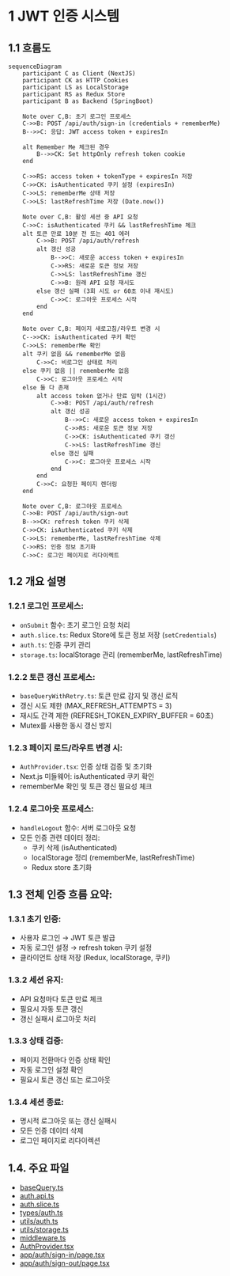 # 1 JWT 인증 시스템

## 1.1 흐름도

```mermaid
sequenceDiagram
    participant C as Client (NextJS)
    participant CK as HTTP Cookies
    participant LS as LocalStorage
    participant RS as Redux Store
    participant B as Backend (SpringBoot)
    
    Note over C,B: 초기 로그인 프로세스
    C->>B: POST /api/auth/sign-in (credentials + rememberMe)
    B-->>C: 응답: JWT access token + expiresIn
    
    alt Remember Me 체크된 경우
        B-->>CK: Set httpOnly refresh token cookie
    end
    
    C->>RS: access token + tokenType + expiresIn 저장
    C->>CK: isAuthenticated 쿠키 설정 (expiresIn)
    C->>LS: rememberMe 상태 저장
    C->>LS: lastRefreshTime 저장 (Date.now())
    
    Note over C,B: 활성 세션 중 API 요청
    C->>C: isAuthenticated 쿠키 && lastRefreshTime 체크
    alt 토큰 만료 10분 전 또는 401 에러
        C->>B: POST /api/auth/refresh
        alt 갱신 성공
            B-->>C: 새로운 access token + expiresIn
            C->>RS: 새로운 토큰 정보 저장
            C->>LS: lastRefreshTime 갱신
            C->>B: 원래 API 요청 재시도
        else 갱신 실패 (3회 시도 or 60초 이내 재시도)
            C->>C: 로그아웃 프로세스 시작
        end
    end
    
    Note over C,B: 페이지 새로고침/라우트 변경 시
    C-->>CK: isAuthenticated 쿠키 확인
    C->>LS: rememberMe 확인
    alt 쿠키 없음 && rememberMe 없음
        C->>C: 비로그인 상태로 처리
    else 쿠키 없음 || rememberMe 없음
        C->>C: 로그아웃 프로세스 시작
    else 둘 다 존재
        alt access token 없거나 만료 임박 (1시간)
            C->>B: POST /api/auth/refresh
            alt 갱신 성공
                B-->>C: 새로운 access token + expiresIn
                C->>RS: 새로운 토큰 정보 저장
                C->>CK: isAuthenticated 쿠키 갱신
                C->>LS: lastRefreshTime 갱신
            else 갱신 실패
                C->>C: 로그아웃 프로세스 시작
            end
        end
        C->>C: 요청한 페이지 렌더링
    end
    
    Note over C,B: 로그아웃 프로세스
    C->>B: POST /api/auth/sign-out
    B-->>CK: refresh token 쿠키 삭제
    C->>CK: isAuthenticated 쿠키 삭제
    C->>LS: rememberMe, lastRefreshTime 삭제
    C->>RS: 인증 정보 초기화
    C->>C: 로그인 페이지로 리다이렉트
```

## 1.2 개요 설명

### 1.2.1 로그인 프로세스:

- `onSubmit` 함수: 초기 로그인 요청 처리
- `auth.slice.ts`: Redux Store에 토큰 정보 저장 (`setCredentials`)
- `auth.ts`: 인증 쿠키 관리
- `storage.ts`: localStorage 관리 (rememberMe, lastRefreshTime)

### 1.2.2 토큰 갱신 프로세스:

- `baseQueryWithRetry.ts`: 토큰 만료 감지 및 갱신 로직
- 갱신 시도 제한 (MAX_REFRESH_ATTEMPTS = 3)
- 재시도 간격 제한 (REFRESH_TOKEN_EXPIRY_BUFFER = 60초)
- Mutex를 사용한 동시 갱신 방지

### 1.2.3 페이지 로드/라우트 변경 시:

- `AuthProvider.tsx`: 인증 상태 검증 및 초기화
- Next.js 미들웨어: isAuthenticated 쿠키 확인
- rememberMe 확인 및 토큰 갱신 필요성 체크

### 1.2.4 로그아웃 프로세스:

- `handleLogout` 함수: 서버 로그아웃 요청
- 모든 인증 관련 데이터 정리:
    - 쿠키 삭제 (isAuthenticated)
    - localStorage 정리 (rememberMe, lastRefreshTime)
    - Redux store 초기화

## 1.3 전체 인증 흐름 요약:

### 1.3.1 초기 인증:

- 사용자 로그인 → JWT 토큰 발급
- 자동 로그인 설정 → refresh token 쿠키 설정
- 클라이언트 상태 저장 (Redux, localStorage, 쿠키)

### 1.3.2 세션 유지:

- API 요청마다 토큰 만료 체크
- 필요시 자동 토큰 갱신
- 갱신 실패시 로그아웃 처리

### 1.3.3 상태 검증:

- 페이지 전환마다 인증 상태 확인
- 자동 로그인 설정 확인
- 필요시 토큰 갱신 또는 로그아웃

### 1.3.4 세션 종료:

- 명시적 로그아웃 또는 갱신 실패시
- 모든 인증 데이터 삭제
- 로그인 페이지로 리다이렉션

## 1.4. 주요 파일

* [baseQuery.ts](/src/store/baseQuery.ts)
* [auth.api.ts](/src/store/auth/api.ts)
* [auth.slice.ts](/src/store/auth/slice.ts)
* [types/auth.ts](/src/types/auth.ts)
* [utils/auth.ts](/src/utils/auth.ts)
* [utils/storage.ts](/src/utils/storage.ts)
* [middleware.ts](/src/middleware.ts)
* [AuthProvider.tsx](/src/providers/auth/AuthProvider.tsx)
* [app/auth/sign-in/page.tsx](/src/app/auth/sign-in/page.tsx)
* [app/auth/sign-out/page.tsx](/src/app/auth/sign-out/page.tsx)